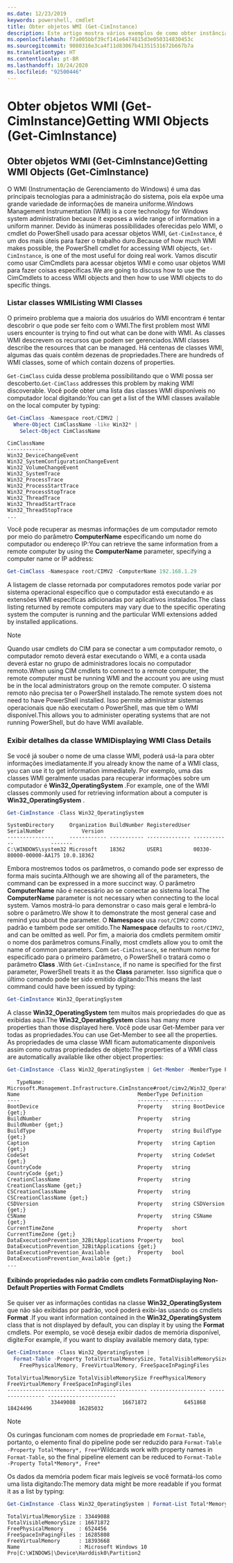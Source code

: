 ```yaml
---
ms.date: 12/23/2019
keywords: powershell, cmdlet
title: Obter objetos WMI (Get-CimInstance)
description: Este artigo mostra vários exemplos de como obter instâncias de objetos WMI de um sistema de computador.
ms.openlocfilehash: f7a005bbf39cf141e6474815d3e050314830453c
ms.sourcegitcommit: 9080316e3ca4f11d83067b41351531672b667b7a
ms.translationtype: HT
ms.contentlocale: pt-BR
ms.lasthandoff: 10/24/2020
ms.locfileid: "92500446"
---
```

# <a name="getting-wmi-objects-get-ciminstance"></a><span data-ttu-id="14667-104">Obter objetos WMI (Get-CimInstance)</span><span class="sxs-lookup"><span data-stu-id="14667-104">Getting WMI Objects (Get-CimInstance)</span></span>

## <a name="getting-wmi-objects-get-ciminstance"></a><span data-ttu-id="14667-105">Obter objetos WMI (Get-CimInstance)</span><span class="sxs-lookup"><span data-stu-id="14667-105">Getting WMI Objects (Get-CimInstance)</span></span>

<span data-ttu-id="14667-106">O WMI (Instrumentação de Gerenciamento do Windows) é uma das principais tecnologias para a administração do sistema, pois ela expõe uma grande variedade de informações de maneira uniforme.</span><span class="sxs-lookup"><span data-stu-id="14667-106">Windows Management Instrumentation (WMI) is a core technology for Windows system administration because it exposes a wide range of information in a uniform manner.</span></span> <span data-ttu-id="14667-107">Devido às inúmeras possibilidades oferecidas pelo WMI, o cmdlet do PowerShell usado para acessar objetos WMI, `Get-CimInstance`, é um dos mais úteis para fazer o trabalho duro.</span><span class="sxs-lookup"><span data-stu-id="14667-107">Because of how much WMI makes possible, the PowerShell cmdlet for accessing WMI objects, `Get-CimInstance`, is one of the most useful for doing real work.</span></span> <span data-ttu-id="14667-108">Vamos discutir como usar CimCmdlets para acessar objetos WMI e como usar objetos WMI para fazer coisas específicas.</span><span class="sxs-lookup"><span data-stu-id="14667-108">We are going to discuss how to use the CimCmdlets to access WMI objects and then how to use WMI objects to do specific things.</span></span>

### <a name="listing-wmi-classes"></a><span data-ttu-id="14667-109">Listar classes WMI</span><span class="sxs-lookup"><span data-stu-id="14667-109">Listing WMI Classes</span></span>

<span data-ttu-id="14667-110">O primeiro problema que a maioria dos usuários do WMI encontram é tentar descobrir o que pode ser feito com o WMI.</span><span class="sxs-lookup"><span data-stu-id="14667-110">The first problem most WMI users encounter is trying to find out what can be done with WMI.</span></span> <span data-ttu-id="14667-111">As classes WMI descrevem os recursos que podem ser gerenciados.</span><span class="sxs-lookup"><span data-stu-id="14667-111">WMI classes describe the resources that can be managed.</span></span> <span data-ttu-id="14667-112">Há centenas de classes WMI, algumas das quais contêm dezenas de propriedades.</span><span class="sxs-lookup"><span data-stu-id="14667-112">There are hundreds of WMI classes, some of which contain dozens of properties.</span></span>

<span data-ttu-id="14667-113">`Get-CimClass` cuida desse problema possibilitando que o WMI possa ser descoberto.</span><span class="sxs-lookup"><span data-stu-id="14667-113">`Get-CimClass` addresses this problem by making WMI discoverable.</span></span> <span data-ttu-id="14667-114">Você pode obter uma lista das classes WMI disponíveis no computador local digitando:</span><span class="sxs-lookup"><span data-stu-id="14667-114">You can get a list of the WMI classes available on the local computer by typing:</span></span>

```powershell
Get-CimClass -Namespace root/CIMV2 |
  Where-Object CimClassName -like Win32* |
    Select-Object CimClassName
```

```Output
CimClassName
------------
Win32_DeviceChangeEvent
Win32_SystemConfigurationChangeEvent
Win32_VolumeChangeEvent
Win32_SystemTrace
Win32_ProcessTrace
Win32_ProcessStartTrace
Win32_ProcessStopTrace
Win32_ThreadTrace
Win32_ThreadStartTrace
Win32_ThreadStopTrace
...
```

<span data-ttu-id="14667-115">Você pode recuperar as mesmas informações de um computador remoto por meio do parâmetro **ComputerName** especificando um nome do computador ou endereço IP:</span><span class="sxs-lookup"><span data-stu-id="14667-115">You can retrieve the same information from a remote computer by using the **ComputerName** parameter, specifying a computer name or IP address:</span></span>

```powershell
Get-CimClass -Namespace root/CIMV2 -ComputerName 192.168.1.29
```

<span data-ttu-id="14667-116">A listagem de classe retornada por computadores remotos pode variar por sistema operacional específico que o computador está executando e as extensões WMI específicas adicionadas por aplicativos instalados.</span><span class="sxs-lookup"><span data-stu-id="14667-116">The class listing returned by remote computers may vary due to the specific operating system the computer is running and the particular WMI extensions added by installed applications.</span></span>

> [!NOTE]
> <span data-ttu-id="14667-117">Quando usar cmdlets do CIM para se conectar a um computador remoto, o computador remoto deverá estar executando o WMI, e a conta usada deverá estar no grupo de administradores locais no computador remoto.</span><span class="sxs-lookup"><span data-stu-id="14667-117">When using CIM cmdlets to connect to a remote computer, the remote computer must be running WMI and the account you are using must be in the local administrators group on the remote computer.</span></span>
> <span data-ttu-id="14667-118">O sistema remoto não precisa ter o PowerShell instalado.</span><span class="sxs-lookup"><span data-stu-id="14667-118">The remote system does not need to have PowerShell installed.</span></span> <span data-ttu-id="14667-119">Isso permite administrar sistemas operacionais que não executam o PowerShell, mas que têm o WMI disponível.</span><span class="sxs-lookup"><span data-stu-id="14667-119">This allows you to administer operating systems that are not running PowerShell, but do have WMI available.</span></span>

### <a name="displaying-wmi-class-details"></a><span data-ttu-id="14667-120">Exibir detalhes da classe WMI</span><span class="sxs-lookup"><span data-stu-id="14667-120">Displaying WMI Class Details</span></span>

<span data-ttu-id="14667-121">Se você já souber o nome de uma classe WMI, poderá usá-la para obter informações imediatamente.</span><span class="sxs-lookup"><span data-stu-id="14667-121">If you already know the name of a WMI class, you can use it to get information immediately.</span></span> <span data-ttu-id="14667-122">Por exemplo, uma das classes WMI geralmente usadas para recuperar informações sobre um computador é **Win32_OperatingSystem** .</span><span class="sxs-lookup"><span data-stu-id="14667-122">For example, one of the WMI classes commonly used for retrieving information about a computer is **Win32_OperatingSystem** .</span></span>

```powershell
Get-CimInstance -Class Win32_OperatingSystem
```

```Output
SystemDirectory     Organization BuildNumber RegisteredUser SerialNumber            Version
---------------     ------------ ----------- -------------- ------------            -------
C:\WINDOWS\system32 Microsoft    18362       USER1          00330-80000-00000-AA175 10.0.18362
```

<span data-ttu-id="14667-123">Embora mostremos todos os parâmetros, o comando pode ser expresso de forma mais sucinta.</span><span class="sxs-lookup"><span data-stu-id="14667-123">Although we are showing all of the parameters, the command can be expressed in a more succinct way.</span></span>
<span data-ttu-id="14667-124">O parâmetro **ComputerName** não é necessário ao se conectar ao sistema local.</span><span class="sxs-lookup"><span data-stu-id="14667-124">The **ComputerName** parameter is not necessary when connecting to the local system.</span></span> <span data-ttu-id="14667-125">Vamos mostrá-lo para demonstrar o caso mais geral e lembrá-lo sobre o parâmetro.</span><span class="sxs-lookup"><span data-stu-id="14667-125">We show it to demonstrate the most general case and remind you about the parameter.</span></span> <span data-ttu-id="14667-126">O **Namespace** usa `root/CIMV2` como padrão e também pode ser omitido.</span><span class="sxs-lookup"><span data-stu-id="14667-126">The **Namespace** defaults to `root/CIMV2`, and can be omitted as well.</span></span> <span data-ttu-id="14667-127">Por fim, a maioria dos cmdlets permitem omitir o nome dos parâmetros comuns.</span><span class="sxs-lookup"><span data-stu-id="14667-127">Finally, most cmdlets allow you to omit the name of common parameters.</span></span> <span data-ttu-id="14667-128">Com `Get-CimInstance`, se nenhum nome for especificado para o primeiro parâmetro, o PowerShell o tratará como o parâmetro **Class** .</span><span class="sxs-lookup"><span data-stu-id="14667-128">With `Get-CimInstance`, if no name is specified for the first parameter, PowerShell treats it as the **Class** parameter.</span></span> <span data-ttu-id="14667-129">Isso significa que o último comando pode ter sido emitido digitando:</span><span class="sxs-lookup"><span data-stu-id="14667-129">This means the last command could have been issued by typing:</span></span>

```powershell
Get-CimInstance Win32_OperatingSystem
```

<span data-ttu-id="14667-130">A classe **Win32_OperatingSystem** tem muitos mais propriedades do que as exibidas aqui.</span><span class="sxs-lookup"><span data-stu-id="14667-130">The **Win32_OperatingSystem** class has many more properties than those displayed here.</span></span> <span data-ttu-id="14667-131">Você pode usar Get-Member para ver todas as propriedades.</span><span class="sxs-lookup"><span data-stu-id="14667-131">You can use Get-Member to see all the properties.</span></span> <span data-ttu-id="14667-132">As propriedades de uma classe WMI ficam automaticamente disponíveis assim como outras propriedades de objeto:</span><span class="sxs-lookup"><span data-stu-id="14667-132">The properties of a WMI class are automatically available like other object properties:</span></span>

```powershell
Get-CimInstance -Class Win32_OperatingSystem | Get-Member -MemberType Property
```

```Output
   TypeName: Microsoft.Management.Infrastructure.CimInstance#root/cimv2/Win32_OperatingSystem
Name                                      MemberType Definition
----                                      ---------- ----------
BootDevice                                Property   string BootDevice {get;}
BuildNumber                               Property   string BuildNumber {get;}
BuildType                                 Property   string BuildType {get;}
Caption                                   Property   string Caption {get;}
CodeSet                                   Property   string CodeSet {get;}
CountryCode                               Property   string CountryCode {get;}
CreationClassName                         Property   string CreationClassName {get;}
CSCreationClassName                       Property   string CSCreationClassName {get;}
CSDVersion                                Property   string CSDVersion {get;}
CSName                                    Property   string CSName {get;}
CurrentTimeZone                           Property   short CurrentTimeZone {get;}
DataExecutionPrevention_32BitApplications Property   bool DataExecutionPrevention_32BitApplications {get;}
DataExecutionPrevention_Available         Property   bool DataExecutionPrevention_Available {get;}
...
```

#### <a name="displaying-non-default-properties-with-format-cmdlets"></a><span data-ttu-id="14667-133">Exibindo propriedades não padrão com cmdlets Format</span><span class="sxs-lookup"><span data-stu-id="14667-133">Displaying Non-Default Properties with Format Cmdlets</span></span>

<span data-ttu-id="14667-134">Se quiser ver as informações contidas na classe **Win32_OperatingSystem** que não são exibidas por padrão, você poderá exibi-las usando os cmdlets **Format** .</span><span class="sxs-lookup"><span data-stu-id="14667-134">If you want information contained in the **Win32_OperatingSystem** class that is not displayed by default, you can display it by using the **Format** cmdlets.</span></span> <span data-ttu-id="14667-135">Por exemplo, se você deseja exibir dados de memória disponível, digite:</span><span class="sxs-lookup"><span data-stu-id="14667-135">For example, if you want to display available memory data, type:</span></span>

```powershell
Get-CimInstance -Class Win32_OperatingSystem |
  Format-Table -Property TotalVirtualMemorySize, TotalVisibleMemorySize,
    FreePhysicalMemory, FreeVirtualMemory, FreeSpaceInPagingFiles
```

```Output
TotalVirtualMemorySize TotalVisibleMemorySize FreePhysicalMemory FreeVirtualMemory FreeSpaceInPagingFiles
---------------------- ---------------------- ------------------ ----------------- ----------------------
              33449088               16671872            6451868          18424496               16285032
```

> [!NOTE]
> <span data-ttu-id="14667-136">Os curingas funcionam com nomes de propriedade em `Format-Table`, portanto, o elemento final do pipeline pode ser reduzido para `Format-Table -Property Total*Memory*, Free*`</span><span class="sxs-lookup"><span data-stu-id="14667-136">Wildcards work with property names in `Format-Table`, so the final pipeline element can be reduced to `Format-Table -Property Total*Memory*, Free*`</span></span>

<span data-ttu-id="14667-137">Os dados da memória podem ficar mais legíveis se você formatá-los como uma lista digitando:</span><span class="sxs-lookup"><span data-stu-id="14667-137">The memory data might be more readable if you format it as a list by typing:</span></span>

```powershell
Get-CimInstance -Class Win32_OperatingSystem | Format-List Total*Memory*, Free*
```

```Output
TotalVirtualMemorySize : 33449088
TotalVisibleMemorySize : 16671872
FreePhysicalMemory     : 6524456
FreeSpaceInPagingFiles : 16285808
FreeVirtualMemory      : 18393668
Name                   : Microsoft Windows 10 Pro|C:\WINDOWS|\Device\Harddisk0\Partition2
```
